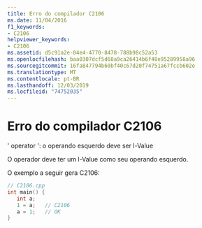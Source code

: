 ```yaml
---
title: Erro do compilador C2106
ms.date: 11/04/2016
f1_keywords:
- C2106
helpviewer_keywords:
- C2106
ms.assetid: d5c91a2e-04e4-4770-8478-788b98c52a53
ms.openlocfilehash: baa0307dcf5d68a9ca26414b6f48e95289958a96
ms.sourcegitcommit: 16fa847794b60bf40c67d20f74751a67fccb602e
ms.translationtype: MT
ms.contentlocale: pt-BR
ms.lasthandoff: 12/03/2019
ms.locfileid: "74752035"
---
```

# <a name="compiler-error-c2106"></a>Erro do compilador C2106

' operator ': o operando esquerdo deve ser l-Value

O operador deve ter um l-Value como seu operando esquerdo.

O exemplo a seguir gera C2106:

```cpp
// C2106.cpp
int main() {
   int a;
   1 = a;   // C2106
   a = 1;   // OK
}
```
